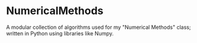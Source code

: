 # NumericalMethods
A modular collection of algorithms used for my "Numerical Methods" class; written in Python using libraries like Numpy.
